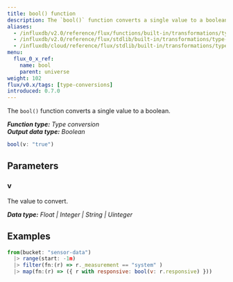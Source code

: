 ```yaml
---
title: bool() function
description: The `bool()` function converts a single value to a boolean.
aliases:
  - /influxdb/v2.0/reference/flux/functions/built-in/transformations/type-conversions/bool/
  - /influxdb/v2.0/reference/flux/stdlib/built-in/transformations/type-conversions/bool/
  - /influxdb/cloud/reference/flux/stdlib/built-in/transformations/type-conversions/bool/
menu:
  flux_0_x_ref:
    name: bool
    parent: universe
weight: 102
flux/v0.x/tags: [type-conversions]
introduced: 0.7.0
---
```


The `bool()` function converts a single value to a boolean.

_**Function type:** Type conversion_  
_**Output data type:** Boolean_

```js
bool(v: "true")
```

## Parameters

### v
The value to convert.

_**Data type:** Float | Integer | String | Uinteger_

## Examples
```js
from(bucket: "sensor-data")
  |> range(start: -1m)
  |> filter(fn:(r) => r._measurement == "system" )
  |> map(fn:(r) => ({ r with responsive: bool(v: r.responsive) }))
```
